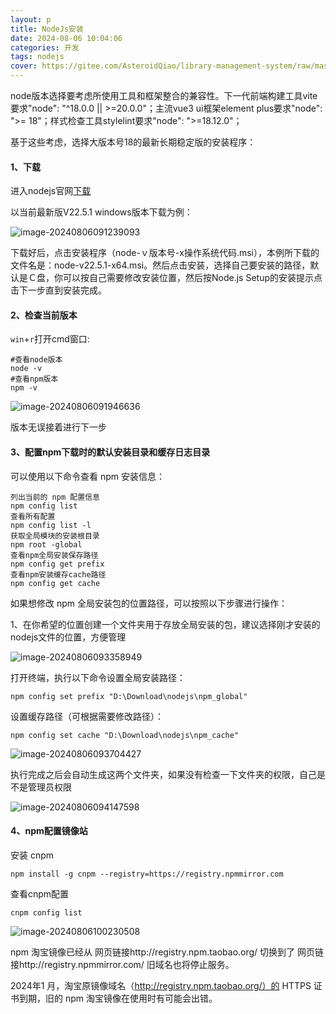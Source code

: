 ```yaml
---
layout: p
title: NodeJs安装
date: 2024-08-06 10:04:06
categories: 开发
tags: nodejs
cover: https://gitee.com/AsteroidQiao/library-management-system/raw/master/book-avatar/17229101180991722910117222.png
---
```

node版本选择要考虑所使用工具和框架整合的兼容性。下一代前端构建工具vite要求"node": "^18.0.0 || >=20.0.0"；主流vue3 ui框架element plus要求"node": ">= 18"；样式检查工具stylelint要求"node": ">=18.12.0"；

基于这些考虑，选择大版本号18的最新长期稳定版的安装程序：

#### 1、下载

进入nodejs官网[下载](https://nodejs.org/en/download/prebuilt-installer/current)

以当前最新版V22.5.1 windows版本下载为例：



![image-20240806091239093](https://gitee.com/AsteroidQiao/library-management-system/raw/master/typora/2024-08-06/4fba2170cf8ab93fbd14d4c7e5f8fc36.png)

下载好后，点击安装程序（node-ｖ版本号-x操作系统代码.msi），本例所下载的文件名是：node-v22.5.1-x64.msi。然后点击安装，选择自己要安装的路径，默认是Ｃ盘，你可以按自己需要修改安装位置，然后按Node.js  Setup的安装提示点击下一步直到安装完成。

#### 2、检查当前版本

`win`+`r`打开cmd窗口:

```shell
#查看node版本
node -v  
#查看npm版本
npm -v
```

![image-20240806091946636](https://gitee.com/AsteroidQiao/library-management-system/raw/master/typora/2024-08-06/f95254c4ab9616c58870829dcb931e62.png)

版本无误接着进行下一步

#### 3、配置npm下载时的默认安装目录和缓存日志目录

可以使用以下命令查看 npm 安装信息：

```shell
列出当前的 npm 配置信息
npm config list
查看所有配置
npm config list -l
获取全局模块的安装根目录
npm root -global
查看npm全局安装保存路径
npm config get prefix
查看npm安装缓存cache路径
npm config get cache
```

如果想修改 npm 全局安装包的位置路径，可以按照以下步骤进行操作：

1、在你希望的位置创建一个文件夹用于存放全局安装的包，建议选择刚才安装的nodejs文件的位置，方便管理

![image-20240806093358949](https://gitee.com/AsteroidQiao/library-management-system/raw/master/typora/2024-08-06/7ecc601ea4956b45b9b6273c5b9081fb.png)

打开终端，执行以下命令设置全局安装路径：

```shell
npm config set prefix "D:\Download\nodejs\npm_global"
```

设置缓存路径（可根据需要修改路径）：

```shell
npm config set cache "D:\Download\nodejs\npm_cache"
```

![image-20240806093704427](https://gitee.com/AsteroidQiao/library-management-system/raw/master/typora/2024-08-06/fa050ec3f2f93e29a3a834bb082f9a74.png)

执行完成之后会自动生成这两个文件夹，如果没有检查一下文件夹的权限，自己是不是管理员权限

![image-20240806094147598](https://gitee.com/AsteroidQiao/library-management-system/raw/master/typora/2024-08-06/cf86a8aa0d28bb3087a8d1c35384a810.png)



#### 4、npm配置镜像站
安装 cnpm

```shell
npm install -g cnpm --registry=https://registry.npmmirror.com
```

查看cnpm配置

```shell
cnpm config list
```

![image-20240806100230508](https://gitee.com/AsteroidQiao/library-management-system/raw/master/typora/2024-08-06/d9b4cb35a240eaa9f86e216fbeb6dfa0.png)

npm 淘宝镜像已经从  网页链接http://registry.npm.taobao.org/ 切换到了  网页链接http://registry.npmmirror.com/
旧域名也将停止服务。

2024年1 月，淘宝原镜像域名（http://registry.npm.taobao.org/）的 HTTPS 证书到期，旧的 npm 淘宝镜像在使用时有可能会出错。


